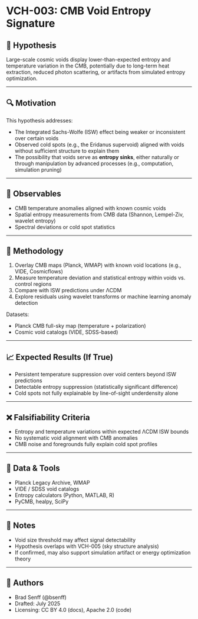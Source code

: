 # VCH-003: CMB Void Entropy Signature

## 🧠 Hypothesis
Large-scale cosmic voids display lower-than-expected entropy and temperature variation in the CMB, potentially due to long-term heat extraction, reduced photon scattering, or artifacts from simulated entropy optimization.

---

## 🔍 Motivation
This hypothesis addresses:
- The Integrated Sachs-Wolfe (ISW) effect being weaker or inconsistent over certain voids
- Observed cold spots (e.g., the Eridanus supervoid) aligned with voids without sufficient structure to explain them
- The possibility that voids serve as **entropy sinks**, either naturally or through manipulation by advanced processes (e.g., computation, simulation pruning)

---

## 🧪 Observables
- CMB temperature anomalies aligned with known cosmic voids
- Spatial entropy measurements from CMB data (Shannon, Lempel-Ziv, wavelet entropy)
- Spectral deviations or cold spot statistics

---

## 🔬 Methodology
1. Overlay CMB maps (Planck, WMAP) with known void locations (e.g., VIDE, Cosmicflows)
2. Measure temperature deviation and statistical entropy within voids vs. control regions
3. Compare with ISW predictions under ΛCDM
4. Explore residuals using wavelet transforms or machine learning anomaly detection

Datasets:
- Planck CMB full-sky map (temperature + polarization)
- Cosmic void catalogs (VIDE, SDSS-based)

---

## 📈 Expected Results (If True)
- Persistent temperature suppression over void centers beyond ISW predictions
- Detectable entropy suppression (statistically significant difference)
- Cold spots not fully explainable by line-of-sight underdensity alone

---

## ❌ Falsifiability Criteria
- Entropy and temperature variations within expected ΛCDM ISW bounds
- No systematic void alignment with CMB anomalies
- CMB noise and foregrounds fully explain cold spot profiles

---

## 🔗 Data & Tools
- Planck Legacy Archive, WMAP
- VIDE / SDSS void catalogs
- Entropy calculators (Python, MATLAB, R)
- PyCMB, healpy, SciPy

---

## 📝 Notes
- Void size threshold may affect signal detectability
- Hypothesis overlaps with VCH-005 (sky structure analysis)
- If confirmed, may also support simulation artifact or energy optimization theory

---

## 👤 Authors
- Brad Senff (@bsenff)
- Drafted: July 2025
- Licensing: CC BY 4.0 (docs), Apache 2.0 (code)

